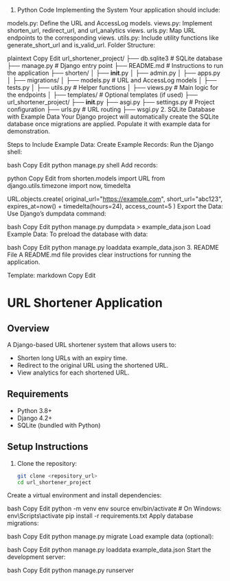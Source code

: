 1. Python Code Implementing the System
Your application should include:

models.py: Define the URL and AccessLog models.
views.py: Implement shorten_url, redirect_url, and url_analytics views.
urls.py: Map URL endpoints to the corresponding views.
utils.py: Include utility functions like generate_short_url and is_valid_url.
Folder Structure:

plaintext
Copy
Edit
url_shortener_project/
├── db.sqlite3               # SQLite database
├── manage.py                # Django entry point
├── README.md                # Instructions to run the application
├── shorten/
│   ├── __init__.py
│   ├── admin.py
│   ├── apps.py
│   ├── migrations/
│   ├── models.py            # URL and AccessLog models
│   ├── tests.py
│   ├── utils.py             # Helper functions
│   ├── views.py             # Main logic for the endpoints
│   ├── templates/           # Optional templates (if used)
├── url_shortener_project/
    ├── __init__.py
    ├── asgi.py
    ├── settings.py          # Project configuration
    ├── urls.py              # URL routing
    ├── wsgi.py
2. SQLite Database with Example Data
Your Django project will automatically create the SQLite database once migrations are applied. Populate it with example data for demonstration.

Steps to Include Example Data:
Create Example Records: Run the Django shell:

bash
Copy
Edit
python manage.py shell
Add records:

python
Copy
Edit
from shorten.models import URL
from django.utils.timezone import now, timedelta

URL.objects.create(
    original_url="https://example.com",
    short_url="abc123",
    expires_at=now() + timedelta(hours=24),
    access_count=5
)
Export the Data: Use Django’s dumpdata command:

bash
Copy
Edit
python manage.py dumpdata > example_data.json
Load Example Data: To preload the database with data:

bash
Copy
Edit
python manage.py loaddata example_data.json
3. README File
A README.md file provides clear instructions for running the application.

Template:
markdown
Copy
Edit
# URL Shortener Application

## Overview
A Django-based URL shortener system that allows users to:
- Shorten long URLs with an expiry time.
- Redirect to the original URL using the shortened URL.
- View analytics for each shortened URL.

## Requirements
- Python 3.8+
- Django 4.2+
- SQLite (bundled with Python)

## Setup Instructions
1. Clone the repository:
   ```bash
   git clone <repository_url>
   cd url_shortener_project
Create a virtual environment and install dependencies:

bash
Copy
Edit
python -m venv env
source env/bin/activate  # On Windows: env\Scripts\activate
pip install -r requirements.txt
Apply database migrations:

bash
Copy
Edit
python manage.py migrate
Load example data (optional):

bash
Copy
Edit
python manage.py loaddata example_data.json
Start the development server:

bash
Copy
Edit
python manage.py runserver
